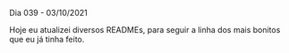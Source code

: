 Dia 039 - 03/10/2021

Hoje eu atualizei diversos READMEs, para seguir a linha dos mais bonitos que eu já tinha feito.